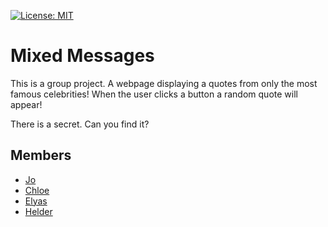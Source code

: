 [![License: MIT](https://img.shields.io/badge/License-MIT-yellow.svg)](https://opensource.org/licenses/MIT)

# Mixed Messages

This is a group project.
A webpage displaying a quotes from only the most famous celebrities!
When the user clicks a button a random quote will appear!

There is a secret. Can you find it?

## Members

- [Jo](https://github.com/Jo-Pickering)
- [Chloe](https://github.com/ChloeSAPage)
- [Elyas](https://github.com/BlueElyas)
- [Helder](https://github.com/HelderBalbino)

